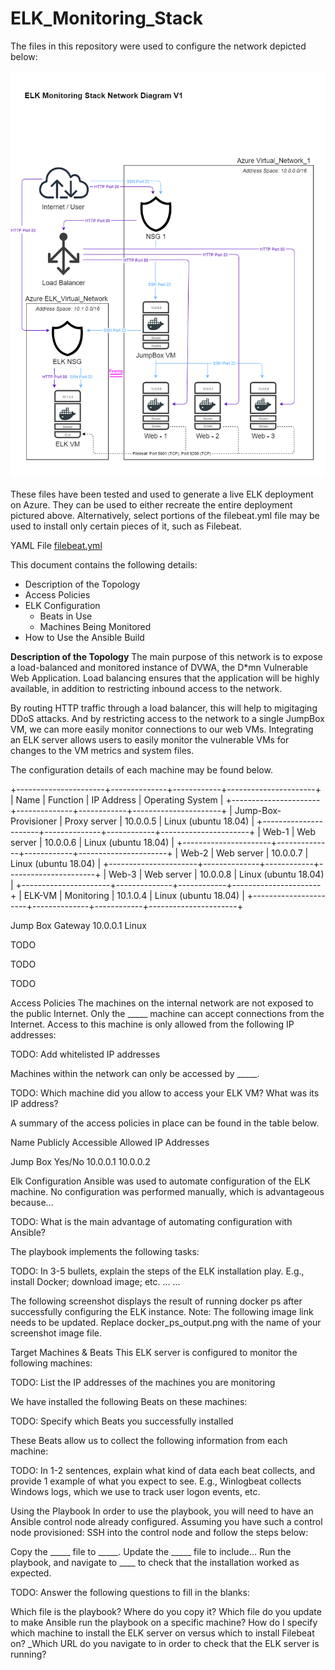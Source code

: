 # ELK_Monitoring_Stack

The files in this repository were used to configure the network depicted below:

![Network Diagram](https://github.com/ljponche/ELK_Monitoring_Stack/blob/master/Images/ELK_Monitoring_Stack_Network_Diagram.png)

These files have been tested and used to generate a live ELK deployment on Azure. They can be used to either recreate the entire deployment pictured above. Alternatively, select portions of the filebeat.yml file may be used to install only certain pieces of it, such as Filebeat.

YAML File
[filebeat.yml](https://github.com/ljponche/ELK_Monitoring_Stack/blob/master/YAML_files/filebeat.yml)

This document contains the following details:

* Description of the Topology
* Access Policies
* ELK Configuration
  * Beats in Use
  * Machines Being Monitored
* How to Use the Ansible Build


**Description of the Topology**
The main purpose of this network is to expose a load-balanced and monitored instance of DVWA, the D*mn Vulnerable Web Application.
Load balancing ensures that the application will be highly available, in addition to restricting inbound access to the network.

By routing HTTP traffic through a load balancer, this will help to migitaging DDoS attacks. And by restricting access to the network to a single JumpBox VM, we can more easily monitor connections to our web VMs.  Integrating an ELK server allows users to easily monitor the vulnerable VMs for changes to the VM metrics and system files.

The configuration details of each machine may be found below.

+----------------------+--------------+------------+----------------------+
| Name                 | Function     | IP Address | Operating System     |
+----------------------+--------------+------------+----------------------+
| Jump-Box-Provisioner | Proxy server | 10.0.0.5   | Linux (ubuntu 18.04) |
+----------------------+--------------+------------+----------------------+
| Web-1                | Web server   | 10.0.0.6   | Linux (ubuntu 18.04) |
+----------------------+--------------+------------+----------------------+
| Web-2                | Web server   | 10.0.0.7   | Linux (ubuntu 18.04) |
+----------------------+--------------+------------+----------------------+
| Web-3                | Web server   | 10.0.0.8   | Linux (ubuntu 18.04) |
+----------------------+--------------+------------+----------------------+
| ELK-VM               | Monitoring   | 10.1.0.4   | Linux (ubuntu 18.04) |
+----------------------+--------------+------------+----------------------+

Jump Box
Gateway
10.0.0.1
Linux


TODO





TODO





TODO







Access Policies
The machines on the internal network are not exposed to the public Internet.
Only the _____ machine can accept connections from the Internet. Access to this machine is only allowed from the following IP addresses:

TODO: Add whitelisted IP addresses

Machines within the network can only be accessed by _____.

TODO: Which machine did you allow to access your ELK VM? What was its IP address?

A summary of the access policies in place can be found in the table below.



Name
Publicly Accessible
Allowed IP Addresses




Jump Box
Yes/No
10.0.0.1 10.0.0.2














Elk Configuration
Ansible was used to automate configuration of the ELK machine. No configuration was performed manually, which is advantageous because...

TODO: What is the main advantage of automating configuration with Ansible?

The playbook implements the following tasks:

TODO: In 3-5 bullets, explain the steps of the ELK installation play. E.g., install Docker; download image; etc.
...
...

The following screenshot displays the result of running docker ps after successfully configuring the ELK instance.
Note: The following image link needs to be updated. Replace docker_ps_output.png with the name of your screenshot image file.


Target Machines & Beats
This ELK server is configured to monitor the following machines:

TODO: List the IP addresses of the machines you are monitoring

We have installed the following Beats on these machines:

TODO: Specify which Beats you successfully installed

These Beats allow us to collect the following information from each machine:

TODO: In 1-2 sentences, explain what kind of data each beat collects, and provide 1 example of what you expect to see. E.g., Winlogbeat collects Windows logs, which we use to track user logon events, etc.


Using the Playbook
In order to use the playbook, you will need to have an Ansible control node already configured. Assuming you have such a control node provisioned:
SSH into the control node and follow the steps below:

Copy the _____ file to _____.
Update the _____ file to include...
Run the playbook, and navigate to ____ to check that the installation worked as expected.

TODO: Answer the following questions to fill in the blanks:

Which file is the playbook? Where do you copy it?
Which file do you update to make Ansible run the playbook on a specific machine? How do I specify which machine to install the ELK server on versus which to install Filebeat on?
_Which URL do you navigate to in order to check that the ELK server is running?
